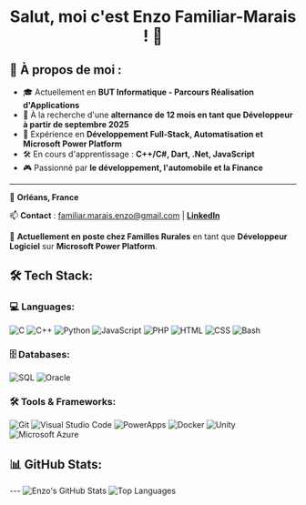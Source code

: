 <h1 align="center">Salut, moi c'est Enzo Familiar-Marais ! 👋</h1>

## 📌 À propos de moi :
- 🎓 Actuellement en **BUT Informatique - Parcours Réalisation d'Applications**
- 💼 À la recherche d'une **alternance de 12 mois en tant que Développeur à partir de septembre 2025**
- 🚀 Expérience en **Développement Full-Stack, Automatisation et Microsoft Power Platform**
- 🛠️ En cours d'apprentissage : **C++/C#, Dart, .Net, JavaScript**
- 🎮 Passionné par **le développement, l'automobile et la Finance**

---

📍 **Orléans, France**  

📫 **Contact** : [familiar.marais.enzo@gmail.com](mailto:familiar.marais.enzo@gmail.com) | **[LinkedIn](https://www.linkedin.com/in/enzo-familiar-marais-7a78622b5/)**  

🏢 **Actuellement en poste chez Familles Rurales** en tant que **Développeur Logiciel** sur **Microsoft Power Platform**.

## 🛠 Tech Stack:

### 💻 Languages:
![C](https://img.shields.io/badge/C-%2300599C.svg?style=for-the-badge&logo=c&logoColor=white)
![C++](https://img.shields.io/badge/C++-%2300599C.svg?style=for-the-badge&logo=c%2B%2B&logoColor=white)
![Python](https://img.shields.io/badge/Python-%233776AB.svg?style=for-the-badge&logo=python&logoColor=white)
![JavaScript](https://img.shields.io/badge/JavaScript-%23F7DF1E.svg?style=for-the-badge&logo=javascript&logoColor=black)
![PHP](https://img.shields.io/badge/PHP-%23777BB4.svg?style=for-the-badge&logo=php&logoColor=white)
![HTML](https://img.shields.io/badge/HTML5-%23E34F26.svg?style=for-the-badge&logo=html5&logoColor=white)
![CSS](https://img.shields.io/badge/CSS3-%231572B6.svg?style=for-the-badge&logo=css3&logoColor=white)
![Bash](https://img.shields.io/badge/Bash-%234EAA25.svg?style=for-the-badge&logo=gnu-bash&logoColor=white)

### 🗄️ Databases:
![SQL](https://img.shields.io/badge/SQL-%234479A1.svg?style=for-the-badge&logo=postgresql&logoColor=white)
![Oracle](https://img.shields.io/badge/Oracle-%23F80000.svg?style=for-the-badge&logo=oracle&logoColor=white)

### 🛠️ Tools & Frameworks:
![Git](https://img.shields.io/badge/Git-%23F05032.svg?style=for-the-badge&logo=git&logoColor=white)
![Visual Studio Code](https://img.shields.io/badge/VS%20Code-%23007ACC.svg?style=for-the-badge&logo=visual-studio-code&logoColor=white)
![PowerApps](https://img.shields.io/badge/PowerApps-%237A43D5.svg?style=for-the-badge&logo=powerapps&logoColor=white)
![Docker](https://img.shields.io/badge/Docker-%230db7ed.svg?style=for-the-badge&logo=docker&logoColor=white)
![Unity](https://img.shields.io/badge/Unity-%23000000.svg?style=for-the-badge&logo=unity&logoColor=white)
![Microsoft Azure](https://img.shields.io/badge/Azure-%230072C6.svg?style=for-the-badge&logo=microsoftazure&logoColor=white)

## 📊 GitHub Stats:
--- ![Enzo's GitHub Stats](https://github-readme-stats.vercel.app/api?username=EnzoFamiliar-Marais&show_icons=true&theme=tokyonight)
![Top Languages](https://github-readme-stats.vercel.app/api/top-langs/?username=EnzoFamiliar-Marais&layout=compact&theme=tokyonight)








